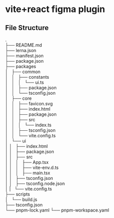 # vite+react figma plugin

## File Structure

.  
├── README.md  
├── lerna.json  
├── manifest.json  
├── package.json  
├── packages  
│   ├── common  
│   │   ├── constants  
│   │   │   └── ui.ts  
│   │   ├── package.json  
│   │   └── tsconfig.json  
│   ├── core  
│   │   ├── favicon.svg  
│   │   ├── index.html  
│   │   ├── package.json  
│   │   ├── src  
│   │   │   └── index.ts  
│   │   ├── tsconfig.json  
│   │   └── vite.config.ts  
│   └── ui  
│   │   ├── index.html  
│   │   ├── package.json  
│   │   ├── src  
│   │   │   ├── App.tsx  
│   │   │   ├── vite-env.d.ts  
│   │   │   ├── main.tsx  
│   │   ├── tsconfig.json  
│   │   ├── tsconfig.node.json  
│   |   └── vite.config.ts  
├── scripts  
│   └── build.js  
├── tsconfig.json  
└── pnpm-lock.yaml
└── pnpm-workspace.yaml
